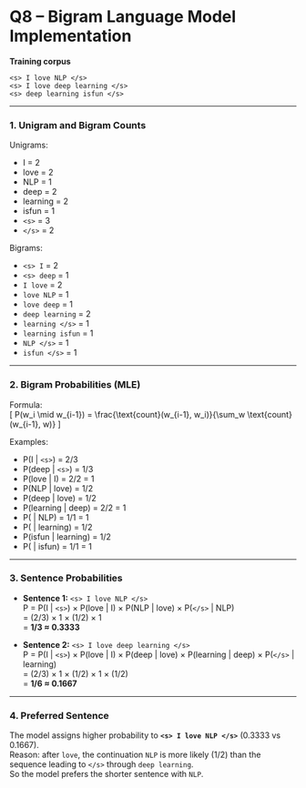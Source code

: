 # Q8 – Bigram Language Model Implementation

**Training corpus**

`<s> I love NLP </s>`  
`<s> I love deep learning </s>`  
`<s> deep learning isfun </s>`


---

### 1. Unigram and Bigram Counts

Unigrams:
- I = 2  
- love = 2  
- NLP = 1  
- deep = 2  
- learning = 2  
- isfun = 1  
- `<s>` = 3  
- `</s>` = 2  

Bigrams:
- `<s> I` = 2  
- `<s> deep` = 1  
- `I love` = 2  
- `love NLP` = 1  
- `love deep` = 1  
- `deep learning` = 2  
- `learning </s>` = 1  
- `learning isfun` = 1  
- `NLP </s>` = 1  
- `isfun </s>` = 1  

---

### 2. Bigram Probabilities (MLE)

Formula:  
\[
P(w_i \mid w_{i-1}) = \frac{\text{count}(w_{i-1}, w_i)}{\sum_w \text{count}(w_{i-1}, w)}
\]

Examples:
- P(I | `<s>`) = 2/3  
- P(deep | `<s>`) = 1/3  
- P(love | I) = 2/2 = 1  
- P(NLP | love) = 1/2  
- P(deep | love) = 1/2  
- P(learning | deep) = 2/2 = 1  
- P(</s> | NLP) = 1/1 = 1  
- P(</s> | learning) = 1/2  
- P(isfun | learning) = 1/2  
- P(</s> | isfun) = 1/1 = 1  

---

### 3. Sentence Probabilities

- **Sentence 1:** `<s> I love NLP </s>`  
P = P(I | `<s>`) × P(love | I) × P(NLP | love) × P(`</s>` | NLP)  
= (2/3) × 1 × (1/2) × 1  
= **1/3 ≈ 0.3333**

- **Sentence 2:** `<s> I love deep learning </s>`  
P = P(I | `<s>`) × P(love | I) × P(deep | love) × P(learning | deep) × P(`</s>` | learning)  
= (2/3) × 1 × (1/2) × 1 × (1/2)  
= **1/6 ≈ 0.1667**


---

### 4. Preferred Sentence

The model assigns higher probability to **`<s> I love NLP </s>`** (0.3333 vs 0.1667).  
Reason: after `love`, the continuation `NLP` is more likely (1/2) than the sequence leading to `</s>` through `deep learning`.  
So the model prefers the shorter sentence with `NLP`.


